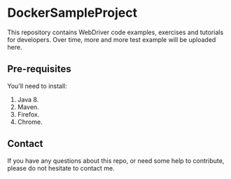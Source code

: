 # DockerSampleProject

This repository contains WebDriver code examples, exercises and tutorials for developers. Over time, more and more test example will be uploaded here.

## Pre-requisites

You'll need to install:

1. Java 8.
2. Maven.
3. Firefox.
4. Chrome.

## Contact

If you have any questions about this repo, or need some help to contribute, please do not hesitate to contact me.
